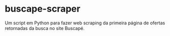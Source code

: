 # buscape-scraper
Um script em Python para fazer web scraping da primeira página de ofertas retornadas da busca no site Buscapé.
